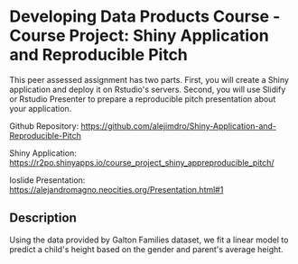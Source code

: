 # Developing Data Products Course - Course Project: Shiny Application and Reproducible Pitch
This peer assessed assignment has two parts. First, you will create a Shiny application and deploy it on Rstudio's servers. Second, you will use Slidify or Rstudio Presenter to prepare a reproducible pitch presentation about your application.

Github Repository: https://github.com/alejimdro/Shiny-Application-and-Reproducible-Pitch

Shiny Application: https://r2po.shinyapps.io/course_project_shiny_appreproducible_pitch/

Ioslide Presentation: https://alejandromagno.neocities.org/Presentation.html#1

## Description

Using the data provided by Galton Families dataset, we fit a linear model to predict a child's height based on the gender and parent's average height.